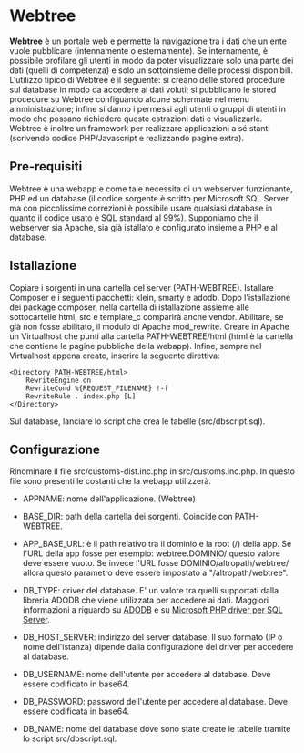 # Webtree

**Webtree** è un portale web e permette la navigazione tra i dati che un ente vuole pubblicare (intennamente o esternamente). Se internamente, è possibile profilare gli utenti in modo da poter visualizzare solo una parte dei dati (quelli di competenza) e solo un sottoinsieme delle processi disponibili.
L'utilizzo tipico di Webtree è il seguente: si creano delle stored procedure sul database in modo da accedere ai dati voluti; si pubblicano le stored procedure su Webtree configuando alcune schermate nel menu amministrazione; infine si danno i permessi agli utenti o gruppi di utenti in modo che possano richiedere queste estrazioni dati e visualizzarle.
Webtree è inoltre un framework per realizzare applicazioni a sé stanti (scrivendo codice PHP/Javascript e realizzando pagine extra).

## Pre-requisiti
Webtree è una webapp e come tale necessita di un webserver funzionante, PHP ed un database (il codice sorgente è scritto per Microsoft SQL Server ma con piccolissime correzioni è possibile usare qualsiasi database in quanto il codice usato è SQL standard al 99%).
Supponiamo che il webserver sia Apache, sia già istallato e configurato insieme a PHP e al database.

## Istallazione

Copiare i sorgenti in una cartella del server (PATH-WEBTREE). 
Istallare Composer e i seguenti pacchetti: klein, smarty e adodb. Dopo l'istallazione dei package composer, nella cartella di istallazione assieme alle sottocartelle html, src e template_c comparirà anche vendor.
Abilitare, se già non fosse abilitato, il modulo di Apache mod_rewrite.
Creare in Apache un Virtualhost che punti alla cartella PATH-WEBTREE/html (html è la cartella che contiene le pagine pubbliche della webapp).
Infine, sempre nel Virtualhost appena creato, inserire la seguente direttiva:

    <Directory PATH-WEBTREE/html>
        RewriteEngine on
        RewriteCond %{REQUEST_FILENAME} !-f
        RewriteRule . index.php [L]
    </Directory>
    
Sul database, lanciare lo script che crea le tabelle (src/dbscript.sql).

## Configurazione
Rinominare il file src/customs-dist.inc.php in src/customs.inc.php.
In questo file sono presenti le costanti che la webapp utilizzerà.

- APPNAME: nome dell'applicazione. (Webtree)
- BASE_DIR: path della cartella dei sorgenti. Coincide con PATH-WEBTREE.
- APP_BASE_URL: è il path relativo tra il dominio e la root (/) della app. Se l'URL della app fosse per esempio: webtree.DOMINIO/ questo valore deve essere vuoto. Se invece l'URL fosse DOMINIO/altropath/webtree/ allora questo parametro deve essere impostato a "/altropath/webtree".

- DB_TYPE: driver del database. E' un valore tra quelli supportati dalla libreria ADODB che viene utilizzata per accedere ai dati. Maggiori informazioni a riguardo su [ADODB](http://adodb.org) e su [Microsoft PHP driver per SQL Server](https://docs.microsoft.com/it-it/sql/connect/php/microsoft-php-driver-for-sql-server?view=sql-server-2017).
- DB_HOST_SERVER: indirizzo del server database. Il suo formato (IP o nome dell'istanza) dipende dalla configurazione del driver per accedere al database.
- DB_USERNAME: nome dell'utente per accedere al database. Deve essere codificato in base64.
- DB_PASSWORD: password dell'utente per accedere al database. Deve essere codificata in base64.
- DB_NAME: nome del database dove sono state create le tabelle tramite lo script src/dbscript.sql.
